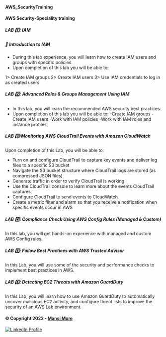 #### AWS_SecurityTraining

#### AWS Security-Speciality training


##### LAB 1️⃣: IAM
##### 📝 Introduction to IAM

- During this lab experience, you will learn how to create IAM users and groups with specific policies.
- Upon completion of this lab you will be able to:

1> Create IAM groups
2> Create IAM users
3> Use IAM credentials to log in as created users

##### LAB 2️⃣: Advanced Roles & Groups Management Using IAM

- In this lab, you will learn the recommended AWS security best practices.
- Upon completion of this lab you will be able to:
-Create IAM groups
-Create IAM users
-Work with IAM policies
-Work with IAM roles and instance profiles

##### LAB 3️⃣:Monitoring AWS CloudTrail Events with Amazon CloudWatch

Upon completion of this Lab, you will be able to:

- Turn on and configure CloudTrail to capture key events and deliver log files to a specific S3 bucket
- Navigate the S3 bucket structure where CloudTrail logs are stored (as compressed JSON files)
- Generate traffic in order to verify CloudTrail is working
- Use the CloudTrail console to learn more about the events CloudTrail captures
- Configure CloudTrail to send events to CloudWatch
- Create a metric filter and alarm so that you receive a notification when specific events occur in AWS

##### LAB 4️⃣: Compliance Check Using AWS Config Rules (Managed & Custom)

 In this lab, you will get hands-on experience with managed and custom AWS Config rules.

##### LAB 5️⃣: Follow Best Practices with AWS Trusted Advisor

In this Lab, you will use some of the security and performance checks to implement best practices in AWS.

##### LAB 6️⃣: Detecting EC2 Threats with Amazon GuardDuty

In this Lab, you will learn how to use Amazon GuardDuty to automatically uncover malicious EC2 activity, and configure threat lists to improve the security of an AWS Lab environment.




















#### © Copyright 2022 - [Mansi More](https://github.com/MansiMore99)


<a href="https://www.linkedin.com/in/mansi-more-0943/"> ![LinkedIn Profile](https://img.shields.io/badge/LinkedIn-0077B5?style=for-the-badge&logo=linkedin&logoColor=white) </a>


